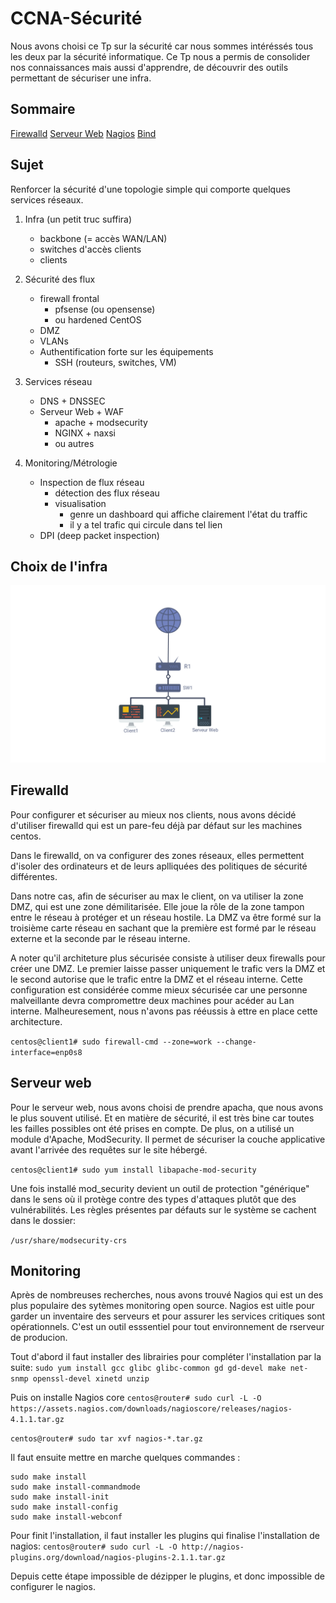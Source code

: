 # CCNA-Sécurité

Nous avons choisi ce Tp sur la sécurité car nous sommes intéréssés tous les deux par la sécurité informatique.
Ce Tp nous a permis de consolider nos connaissances mais aussi d'apprendre, de découvrir des outils permettant de sécuriser une infra.

## Sommaire

[Firewalld](#Firewalld)
[Serveur Web](#ServeurWeb)
[Nagios](#Monitoring)
[Bind](https://github.com/lukihd/CCNA-Securite/blob/master/Bind%20pour%20le%20DNS%20et%20le%20DNSSEC.md)

## Sujet

Renforcer la sécurité d'une topologie simple qui comporte quelques services réseaux.

1. Infra (un petit truc suffira)
    * backbone (= accès WAN/LAN)
    * switches d'accès clients
    * clients

2. Sécurité des flux
    * firewall frontal
        * pfsense (ou opensense)
        * ou hardened CentOS
    * DMZ
    * VLANs
    * Authentification forte sur les équipements
        * SSH (routeurs, switches, VM)

3. Services réseau
    * DNS + DNSSEC
    * Serveur Web + WAF
        * apache + modsecurity
        * NGINX + naxsi
        * ou autres

4. Monitoring/Métrologie
    * Inspection de flux réseau
        * détection des flux réseau
        * visualisation
            * genre un dashboard qui affiche clairement l'état du traffic
            * il y a tel trafic qui circule dans tel lien
    * DPI (deep packet inspection)


## Choix de l'infra

![schéma infra](https://github.com/lukihd/CCNA-Securite/blob/master/Annexes/infra.png)

## Firewalld

Pour configurer et sécuriser au mieux nos clients, nous avons décidé d'utiliser firewalld qui est un pare-feu déjà par défaut sur les machines centos.

Dans le firewalld, on va configurer des zones réseaux, elles permettent d'isoler des ordinateurs et de leurs aplliquées des politiques de sécurité différentes. 

Dans notre cas, afin de sécuriser au max le client, on va utiliser la zone DMZ, qui est une zone démilitarisée. Elle joue la rôle de la zone tampon entre le réseau à protéger et un réseau hostile.
La DMZ va être formé sur la troisième carte réseau en sachant que la première est formé par le réseau externe et la seconde par le réseau interne.

A noter qu'il architeture plus sécurisée consiste à utiliser deux firewalls pour créer une DMZ. Le premier laisse passer uniquement le trafic vers la DMZ et le second autorise que le trafic entre la DMZ et el réseau interne. Cette configuration est considérée comme mieux sécurisée car une personne malveillante devra compromettre deux machines pour acéder au Lan interne. Malheuresement, nous n'avons pas rééussis à ettre en place cette architecture.

```centos@client1# sudo firewall-cmd --zone=work --change-interface=enp0s8```

## Serveur web 

Pour le serveur web, nous avons choisi de prendre apacha, que nous avons le plus souvent utilisé. Et en matière de sécurité, il est très bine car toutes les failles possibles ont été prises en compte.
De plus, on a utilisé un module d'Apache, ModSecurity. Il permet de sécuriser la couche applicative avant l'arrivée des requêtes sur le site hébergé.

```centos@client1# sudo yum install libapache-mod-security```

Une fois installé mod_security devient un outil de protection "générique" dans le sens où il protège contre des types d'attaques plutôt que des vulnérabilités.
Les règles présentes par défauts sur le système se cachent dans le dossier:

 ```/usr/share/modsecurity-crs```

## Monitoring

Après de nombreuses recherches, nous avons trouvé Nagios qui est un des plus populaire des sytèmes monitoring open source.
Nagios est uitle pour garder un inventaire des serveurs et pour assurer les services critiques sont opérationnels.
C'est un outil esssentiel pour tout environnement de rserveur de producion.

Tout d'abord il faut installer des librairies pour compléter l'installation par la suite:
```sudo yum install gcc glibc glibc-common gd gd-devel make net-snmp openssl-devel xinetd unzip```

Puis on installe Nagios core
```centos@router# sudo curl -L -O https://assets.nagios.com/downloads/nagioscore/releases/nagios-4.1.1.tar.gz```

```centos@router# sudo tar xvf nagios-*.tar.gz```

Il faut ensuite mettre en marche quelques commandes :
```
sudo make install
sudo make install-commandmode
sudo make install-init
sudo make install-config
sudo make install-webconf
```

Pour finit l'installation, il faut installer les plugins qui finalise l'installation de nagios:
```centos@router# sudo curl -L -O http://nagios-plugins.org/download/nagios-plugins-2.1.1.tar.gz```

Depuis cette étape impossible de dézipper le plugins, et donc impossible de configurer le nagios. 